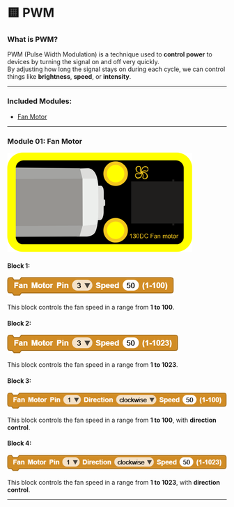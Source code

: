 # 🟨 PWM

### What is PWM?

PWM (Pulse Width Modulation) is a technique used to **control power** to devices by turning the signal on and off very quickly.  
By adjusting how long the signal stays on during each cycle, we can control things like **brightness**, **speed**, or **intensity**.

---

### Included Modules:

- [Fan Motor](#module-01-fan-motor)

---

### Module 01: Fan Motor

![](../Images/37.png)

#### Block 1:

![](../Images/38.png)

This block controls the fan speed in a range from **1 to 100**.

#### Block 2:

![](../Images/39.png)

This block controls the fan speed in a range from **1 to 1023**.

#### Block 3:

![](../Images/40.png)

This block controls the fan speed in a range from **1 to 100**, with **direction control**.

#### Block 4:

![](../Images/41.png)

This block controls the fan speed in a range from **1 to 1023**, with **direction control**.

---
